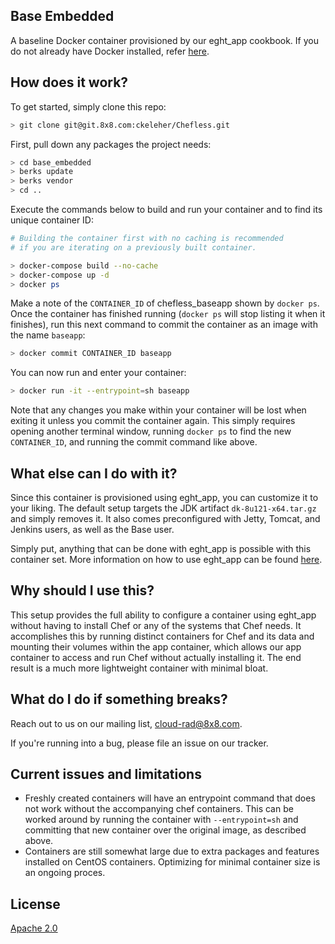 ## Base Embedded

A baseline Docker container provisioned by our eght_app cookbook. If you do not already have Docker installed, refer [here](https://www.docker.com/community-edition).

## How does it work?

To get started, simply clone this repo:

```bash
> git clone git@git.8x8.com:ckeleher/Chefless.git
```

First, pull down any packages the project needs:

```bash
> cd base_embedded
> berks update
> berks vendor
> cd ..
```

Execute the commands below to build and run your container and to find its unique container ID:

```bash
# Building the container first with no caching is recommended
# if you are iterating on a previously built container.

> docker-compose build --no-cache
> docker-compose up -d
> docker ps
```

Make a note of the `CONTAINER_ID` of chefless_baseapp shown by `docker ps`. Once the container has finished running (`docker ps` will stop listing it when it finishes), run this next command to commit the container as an image with the name `baseapp`:

```bash
> docker commit CONTAINER_ID baseapp
```

You can now run and enter your container:

```bash
> docker run -it --entrypoint=sh baseapp
```
Note that any changes you make within your container will be lost when exiting it unless you commit the container again. This simply requires opening another terminal window, running `docker ps` to find the new `CONTAINER_ID`, and running the commit command like above.

## What else can I do with it?

Since this container is provisioned using eght\_app, you can customize it to your liking. The default setup targets the JDK artifact `dk-8u121-x64.tar.gz` and simply removes it. It also comes preconfigured with Jetty, Tomcat, and Jenkins users, as well as the Base user.

Simply put, anything that can be done with eght\_app is possible with this container set. More information on how to use eght\_app can be found [here](https://git.8x8.com/auto/chef/src/site-cookbooks).

## Why should I use this?

This setup provides the full ability to configure a container using eght\_app without having to install Chef or any of the systems that Chef needs. It accomplishes this by running distinct containers for Chef and its data and mounting their volumes within the app container, which allows our app container to access and run Chef without actually installing it. The end result is a much more lightweight container with minimal bloat.

## What do I do if something breaks?


Reach out to us on our mailing list, cloud-rad@8x8.com.

If you're running into a bug, please file an issue on our tracker.

## Current issues and limitations
* Freshly created containers will have an entrypoint command that does not work without the accompanying chef containers. This can be worked around by running the container with `--entrypoint=sh` and committing that new container over the original image, as described above.
* Containers are still somewhat large due to extra packages and features installed on CentOS containers. Optimizing for minimal container size is an ongoing proces.

## License

[Apache 2.0](LICENSE.md)